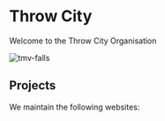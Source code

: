 # Throw City

Welcome to the Throw City Organisation

![tmv-falls](https://github.com/ThrowCity/.github/blob/main/tmv-falls.gif?raw=true)

## Projects

We maintain the following websites:
